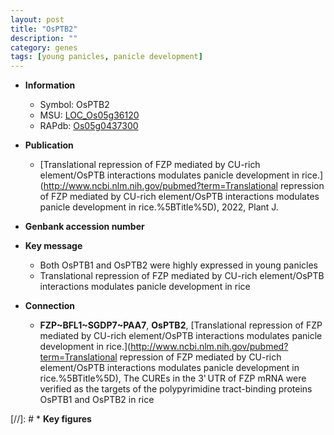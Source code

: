 ```yaml
---
layout: post
title: "OsPTB2"
description: ""
category: genes
tags: [young panicles, panicle development]
---
```


* **Information**  
    + Symbol: OsPTB2  
    + MSU: [LOC_Os05g36120](http://rice.uga.edu/cgi-bin/ORF_infopage.cgi?orf=LOC_Os05g36120)  
    + RAPdb: [Os05g0437300](https://rapdb.dna.affrc.go.jp/locus/?name=Os05g0437300)  

* **Publication**  
    + [Translational repression of FZP mediated by CU-rich element/OsPTB interactions modulates panicle development in rice.](http://www.ncbi.nlm.nih.gov/pubmed?term=Translational repression of FZP mediated by CU-rich element/OsPTB interactions modulates panicle development in rice.%5BTitle%5D), 2022, Plant J.

* **Genbank accession number**  

* **Key message**  
    + Both OsPTB1 and OsPTB2 were highly expressed in young panicles
    + Translational repression of FZP mediated by CU-rich element/OsPTB interactions modulates panicle development in rice

* **Connection**  
    + __FZP~BFL1~SGDP7~PAA7__, __OsPTB2__, [Translational repression of FZP mediated by CU-rich element/OsPTB interactions modulates panicle development in rice.](http://www.ncbi.nlm.nih.gov/pubmed?term=Translational repression of FZP mediated by CU-rich element/OsPTB interactions modulates panicle development in rice.%5BTitle%5D),  The CUREs in the 3&#x27; UTR of FZP mRNA were verified as the targets of the polypyrimidine tract-binding proteins OsPTB1 and OsPTB2 in rice

[//]: # * **Key figures**  


